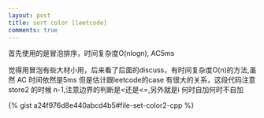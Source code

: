 ```yaml
---
layout: post
title: sort color [leetcode]
comments: true
---
```


首先使用的是冒泡排序，时间复杂度O(nlogn), AC5ms

觉得用冒泡有些大材小用，后来看了后面的discuss，有时间复杂度O(n)的方法,虽然 AC 时间依然是5ms 但是估计跟leetcode的case 有很大的关系，这段代码注意 store2 的时候 n-1,注意边界的判断是<还是<=,另外就是i 何时自加何时不自加

{% gist a24f976d8e440abcd4b5#file-set-color2-cpp %}
